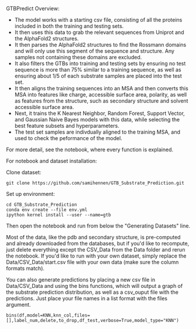 GTBPredict Overview:

* The model works with a starting csv file, consisting of all the proteins included in both the training and testing sets.
* It then uses this data to grab the relevant sequences from Uniprot and the AlphaFold2 structures.
* It then parses the AlphaFold2 structures to find the Rossmann domains and will only use this segment of the sequence and structure. Any samples not containing these domains are excluded.
* It also filters the GTBs into training and testing sets by ensuring no test sequence is more than 75% similar to a training sequence, as well as ensuring about 1/5 of each substrate samples are placed into the test set.
* It then aligns the training sequences into an MSA and then converts this MSA into features like charge, accessible surface area, polarity, as well as features from the structure, such as secondary structure and solvent accessible surface area.
* Next, it trains the K Nearest Neighbor, Random Forest, Support Vector, and Gaussian Naive Bayes models with this data, while selecting the best feature subsets and hyperparameters.
* The test set samples are indivdually aligned to the training MSA, and used to check the peformance of the model.

For more detail, see the notebook, where every function is explained.

For notebook and dataset installation:

Clone dataset:

```
git clone https://github.com/samihennen/GTB_Substrate_Prediction.git
```

Set up environment:
```
cd GTB_Substrate_Prediction
conda env create --file env.yml
ipython kernel install --user --name=gtb
```
Then open the notebook and run from below the "Generating Datasets" line.

Most of the data, like the pdb and secondary structure, is pre-computed and already downloaded from the databases, but if you'd like to recompute, just delete everything except the CSV_Data from the Data folder and rerun the notebook. If you'd like to run with your own dataset, simply replace the Data/CSV_Data/start.csv file with your own data (make sure the column formats match).

You can also generate predictions by placing a new csv file in Data/CSV_Data and using the bins functions, which will output a graph of the substrate prediction distribution, as well as a csv_ouput file with the predictions. Just place your file names in a list format with the files argument.
```
bins(df,model=KNN,knn_col,files=[],label_num,delete,to_drop,df_test,verbose=True,model_type="KNN")
```
